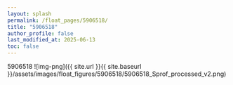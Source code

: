 ```yaml
---
layout: splash
permalink: /float_pages/5906518/
title: "5906518"
author_profile: false
last_modified_at: 2025-06-13
toc: false
---
```

 
5906518
![img-png]({{ site.url }}{{ site.baseurl }}/assets/images/float_figures/5906518/5906518_Sprof_processed_v2.png)